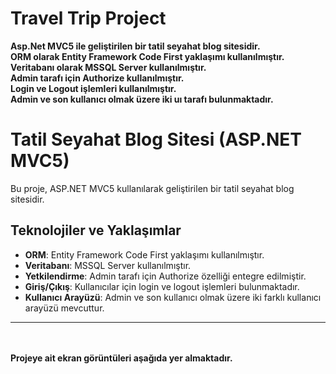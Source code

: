# Travel Trip Project
<b> Asp.Net MVC5 ile geliştirilen bir tatil seyahat blog sitesidir. </b>
</br>
<b> ORM olarak Entity Framework Code First yaklaşımı kullanılmıştır. </b>
</br>
<b> Veritabanı olarak MSSQL Server kullanılmıştır. </b>
</br>
<b> Admin tarafı için Authorize kullanılmıştır. </b>
</br>
<b> Login ve Logout işlemleri kullanılmıştır. </b>
</br>
<b> Admin ve son kullanıcı olmak üzere iki uı tarafı bulunmaktadır. </b>



# Tatil Seyahat Blog Sitesi (ASP.NET MVC5)

Bu proje, ASP.NET MVC5 kullanılarak geliştirilen bir tatil seyahat blog sitesidir.

## Teknolojiler ve Yaklaşımlar

- **ORM**: Entity Framework Code First yaklaşımı kullanılmıştır.
- **Veritabanı**: MSSQL Server kullanılmıştır.
- **Yetkilendirme**: Admin tarafı için Authorize özelliği entegre edilmiştir.
- **Giriş/Çıkış**: Kullanıcılar için login ve logout işlemleri bulunmaktadır.
- **Kullanıcı Arayüzü**: Admin ve son kullanıcı olmak üzere iki farklı kullanıcı arayüzü mevcuttur.


--------------------------------------------------------------------------------------------------------------------------------
<br/>
<br/>
<b>Projeye ait ekran görüntüleri aşağıda yer almaktadır.</b>
<br/>
<br/>
